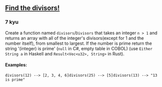 <h2><a href=https://www.codewars.com/kata/544aed4c4a30184e960010f4/train/python target="_blank">Find the divisors! </a></h2><h3>7 kyu</h3><p>Create a function named <code>divisors</code>/<code>Divisors</code> that takes an integer <code>n &gt; 1</code> and returns an array with all of the integer's divisors(except for 1 and the number itself), from smallest to largest. If the number is prime return the string '(integer) is prime' (<code>null</code> in C#, empty table in COBOL) (use <code>Either String a</code> in Haskell and <code>Result&lt;Vec&lt;u32&gt;, String&gt;</code> in Rust).</p><h4 id="examples">Examples:</h4><pre><code>divisors(12) --&gt; [2, 3, 4, 6]divisors(25) --&gt; [5]divisors(13) --&gt; "13 is prime"</code></pre>